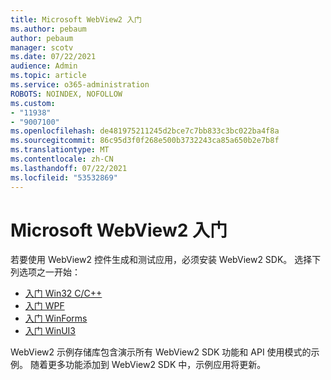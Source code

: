 ```yaml
---
title: Microsoft WebView2 入门
ms.author: pebaum
author: pebaum
manager: scotv
ms.date: 07/22/2021
audience: Admin
ms.topic: article
ms.service: o365-administration
ROBOTS: NOINDEX, NOFOLLOW
ms.custom:
- "11938"
- "9007100"
ms.openlocfilehash: de481975211245d2bce7c7bb833c3bc022ba4f8a
ms.sourcegitcommit: 86c95d3f0f268e500b3732243ca85a650b2e7b8f
ms.translationtype: MT
ms.contentlocale: zh-CN
ms.lasthandoff: 07/22/2021
ms.locfileid: "53532869"
---
```

# <a name="get-started-with-microsoft-webview2"></a>Microsoft WebView2 入门

若要使用 WebView2 控件生成和测试应用，必须安装 WebView2 SDK。 选择下列选项之一开始：

- [入门 Win32 C/C++](/microsoft-edge/webview2/get-started/win32)
- [入门 WPF](/microsoft-edge/webview2/get-started/wpf)
- [入门 WinForms](/microsoft-edge/webview2/get-started/winforms)
- [入门 WinUI3](/microsoft-edge/webview2/get-started/winui)

WebView2 示例存储库包含演示所有 WebView2 SDK 功能和 API 使用模式的示例。 随着更多功能添加到 WebView2 SDK 中，示例应用将更新。

